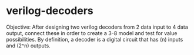 # verilog-decoders

Objective: After designing two verilog decoders from 2 data input to 4 data output, 
connect these in order to create a 3-8 model and test for value possibilities. 
By definition, a decoder is a digital circuit that has (n) inputs and (2^n) outputs.

